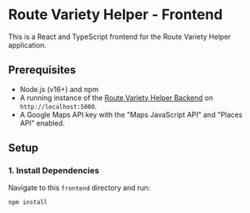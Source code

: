 # Route Variety Helper - Frontend

This is a React and TypeScript frontend for the Route Variety Helper application.

## Prerequisites

- Node.js (v16+) and npm
- A running instance of the [Route Variety Helper Backend](<https://github.com/jarethmcc/route-variety-helper-backend>) on `http://localhost:5000`.
- A Google Maps API key with the "Maps JavaScript API" and "Places API" enabled.

## Setup

### 1. Install Dependencies

Navigate to this `frontend` directory and run:

```bash
npm install